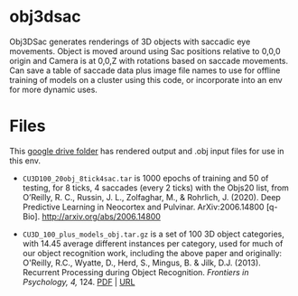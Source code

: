 # obj3dsac

Obj3DSac generates renderings of 3D objects with saccadic eye movements.  Object is moved around using Sac positions relative to 0,0,0 origin and Camera is at 0,0,Z with rotations based on saccade movements.  Can save a table of saccade data plus image file names to use for offline training of models on a cluster using this code, or incorporate into an env for more dynamic uses.

# Files

This [google drive folder](https://drive.google.com/drive/folders/13Mi9aUlF1A3sx3JaofX-qzKlxGoViT86?usp=sharing) has rendered output and .obj input files for use in this env.

* `CU3D100_20obj_8tick4sac.tar` is 1000 epochs of training and 50 of testing, for 8 ticks, 4 saccades (every 2 ticks) with the Objs20 list, from O’Reilly, R. C., Russin, J. L., Zolfaghar, M., & Rohrlich, J. (2020). Deep Predictive Learning in Neocortex and Pulvinar. ArXiv:2006.14800 [q-Bio]. http://arxiv.org/abs/2006.14800

* `CU3D_100_plus_models_obj.tar.gz` is a set of 100 3D object categories, with 14.45 average different instances per category, used for much of our object recognition work, including the above paper and originally: O'Reilly, R.C., Wyatte, D., Herd, S., Mingus, B. & Jilk, D.J. (2013). Recurrent Processing during Object Recognition. *Frontiers in Psychology, 4,* 124. [PDF](https://ccnlab.org/papers/OReillyWyatteHerdEtAl13.pdf) | [URL](http://www.ncbi.nlm.nih.gov/pubmed/23554596)




